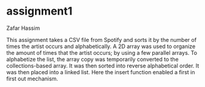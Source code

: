 # assignment1

Zafar Hassim

This assignment takes a CSV file from Spotify and sorts it by the number of times the artist occurs and alphabetically. A 2D array was used to organize the amount of times that the artist occurs; by using a few parallel arrays. To alphabetize the list, the array copy was temporarily converted to the collections-based array. It was then sorted into reverse alphabetical order. It was then placed into a linked list. Here the insert function enabled a first in first out mechanism. 
